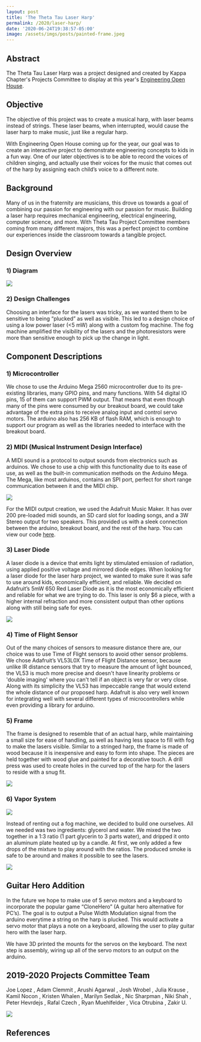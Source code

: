 ```yaml
---
layout: post
title: 'The Theta Tau Laser Harp'
permalink: /2020/laser-harp/
date: '2020-06-24T19:38:57-05:00'
image: /assets/imgs/posts/painted-frame.jpeg
---
```

## Abstract 

The Theta Tau Laser Harp was a project designed and created by Kappa Chapter's Projects Committee to display at this year's <a href = "https://www.eohillinois.org/">Engineering Open House</a>.

## Objective
The objective of this project was to create a musical harp, with laser beams instead of strings. These laser beams, when interrupted, would cause the laser harp to make music, just like a regular harp. 

With Engineering Open House coming up for the year, our goal was to create an interactive project to demonstrate engineering concepts to kids in a fun way. One of our later objectives is to be able to record the voices of children singing, and actually use their voices for the music that comes out of the harp by assigning each child’s voice to a different note.

## Background
Many of us in the fraternity are musicians, this drove us towards a goal of combining our passion for engineering with our passion for music. Building a laser harp requires mechanical engineering, electrical engineering, computer science, and more. With Theta Tau Project Committee members coming from many different majors, this was a perfect project to combine our experiences inside the classroom towards a tangible project.

## Design Overview
### 1) Diagram

<img src="/assets/imgs/posts/system-overview-diagram.png">

### 2) Design Challenges
Choosing an interface for the lasers was tricky, as we wanted them to be sensitive to being “plucked” as well as visible. This led to a design choice of using a low power laser (<5 mW) along with a custom fog machine. The fog machine amplified the visibility of the lasers and the photoresistors were more than sensitive enough to pick up the change in light.

## Component Descriptions
### 1) Microcontroller

We chose to use the Arduino Mega 2560 microcontroller due to its pre-existing libraries, many GPIO pins, and many functions. With 54 digital IO pins, 15 of them can support PWM output. That means that even though many of the pins were consumed by our breakout board, we could take advantage of the extra pins to receive analog input and control servo motors. The arduino also has 256 KB of flash RAM, which is enough to support our program as well as the libraries needed to interface with the breakout board.

### 2) MIDI (Musical Instrument Design Interface)

A MIDI sound is a protocol to output sounds from electronics such as arduinos. We chose to use a chip with this functionality due to its ease of use, as well as the built-in communication methods on the Arduino Mega. The Mega, like most arduinos, contains an SPI port, perfect for short range communication between it and the MIDI chip.

<img src="/assets/imgs/posts/midi-electronics.png">

For the MIDI output creation, we used the Adafruit Music Maker. It has over 200 pre-loaded midi sounds, an SD card slot for loading songs, and a 3W Stereo output for two speakers. This provided us with a sleek connection between the arduino, breakout board, and the rest of the harp. You can view our code <a href = "https://github.com/KappaThetaTau/tt-laserharp">here</a>.

### 3) Laser Diode

A laser diode is a device that emits light by stimulated emission of radiation, using applied positive voltage and mirrored diode edges. When looking for a laser diode for the laser harp project, we wanted to make sure it was safe to use around kids, economically efficient, and reliable. We decided on Adafruit’s 5mW 650 Red Laser Diode as it is the most economically efficient and reliable for what we are trying to do. This laser is only $6 a piece, with a higher internal refraction and more consistent output than other options along with still being safe for eyes. 

<img src="/assets/imgs/posts/studying-electronics.jpg">

### 4) Time of Flight Sensor

Out of the many choices of sensors to measure distance there are, our choice was to use Time of Flight sensors to avoid other sensor problems. We chose Adafruit’s VL53L0X Time of Flight Distance sensor, because unlike IR distance sensors that try to measure the amount of light bounced, the VL53 is much more precise and doesn't have linearity problems or 'double imaging' where you can't tell if an object is very far or very close. Along with its simplicity the VL53 has  impeccable range that would extend the whole distance of our proposed harp. Adafruit is also very well known for integrating well with several different types of microcontrollers while even providing a library for arduino. 

### 5) Frame

The frame is designed to resemble that of an actual harp, while maintaining a small size for ease of handling, as well as having less space to fill with fog to make the lasers visible. Similar to a stringed harp, the frame is made of wood because it is inexpensive and easy to form into shape. The pieces are held together with wood glue and painted for a decorative touch. A drill press was used to create holes in the curved top of the harp for the lasers to reside with a snug fit.

<img src="/assets/imgs/posts/cutting-wood.png">

### 6) Vapor System

<img src="/assets/imgs/posts/vapor-diagram.png">

Instead of renting out a fog machine, we decided to build one ourselves. All we needed was two ingredients: glycerol and water. We mixed the two together in a 1:3 ratio (1 part glycerin to 3 parts water), and dripped it onto an aluminum plate heated up by a candle. At first, we only added a few drops of the mixture to play around with the ratios. The produced smoke is safe to be around and makes it possible to see the lasers.

<img src="/assets/imgs/posts/vapor-vica.jpg">

## Guitar Hero Addition

In the future we hope to make use of 5 servo motors and a keyboard to incorporate the popular game “CloneHero” (A guitar hero alternative for PC’s). The goal is to output a Pulse Width Modulation signal from the arduino everytime a string on the harp is plucked. This would activate a servo motor that plays a note on a keyboard, allowing the user to play guitar hero with the laser harp.

We have 3D printed the mounts for the servos on the keyboard. The next step is assembly, wiring up all of the servo motors to an output on the arduino.

## 2019-2020 Projects Committee Team
Joe Lopez <a class="brother-linkedin" target="blank" href="https://www.linkedin.com/in/spencer-norwick"> <i class="link fab fa-linkedin"></i></a>, Adam Clemmit <a class="brother-linkedin" target="blank" href="https://www.linkedin.com/in/adam-clemmitt-862612167/"> <i class="link fab fa-linkedin"></i></a>, Arushi Agarwal <a class="brother-linkedin" target="blank" href="https://www.linkedin.com/in/agarwalarushi/"> <i class="link fab fa-linkedin"></i></a>, Josh Wrobel <a class="brother-linkedin" target="blank" href="https://www.linkedin.com/in/josh-wrobel-a6675015a/"> <i class="link fab fa-linkedin"></i></a>, Julia Krause <a class="brother-linkedin" target="blank" href="https://www.linkedin.com/in/julia-k-b4675290/"> <i class="link fab fa-linkedin"></i></a>, Kamil Nocon <a class="brother-linkedin" target="blank" href="https://www.linkedin.com/in/kamil-simon-nocon/"> <i class="link fab fa-linkedin"></i></a>, Kristen Whalen <a class="brother-linkedin" target="blank" href="https://www.linkedin.com/in/k-whalen/"> <i class="link fab fa-linkedin"></i></a>, Marilyn Sedlak <a class="brother-linkedin" target="blank" href="https://www.linkedin.com/in/marilyn-sedlak/"> <i class="link fab fa-linkedin"></i></a>, Nic Sharpman <a class="brother-linkedin" target="blank" href="https://www.linkedin.com/in/nicscharpman/"> <i class="link fab fa-linkedin"></i></a>, Niki Shah <a class="brother-linkedin" target="blank" href="https://www.linkedin.com/in/nikishah123/"> <i class="link fab fa-linkedin"></i></a>, Peter Hevrdejs <a class="brother-linkedin" target="blank" href="https://www.linkedin.com/in/peter-hevrdejs/"> <i class="link fab fa-linkedin"></i></a>, Rafal Czech <a class="brother-linkedin" target="blank" href="https://www.linkedin.com/in/rafalczech153/"> <i class="link fab fa-linkedin"></i></a>, Ryan Muehlfelder <a class="brother-linkedin" target="blank" href="https://www.linkedin.com/in/ryanmuehlfelder/"> <i class="link fab fa-linkedin"></i></a>, Vica Otrubina <a class="brother-linkedin" target="blank" href="https://www.linkedin.com/in/victoriaotrubina375/"> <i class="link fab fa-linkedin"></i></a>, Zakir U. <a class="brother-linkedin" target="blank" href="https://www.linkedin.com/in/zakir-ujjainwala-60267a172/"> <i class="link fab fa-linkedin"></i></a>

<img src="/assets/imgs/posts/woodworkers.jpg">

## References